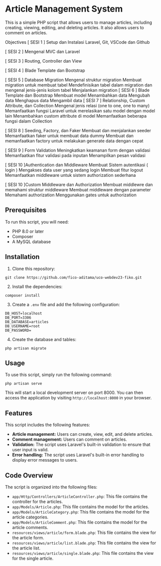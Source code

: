 # Article Management System

This is a simple PHP script that allows users to manage articles, including creating, viewing, editing, and deleting articles. It also allows users to comment on articles.

Objectives
[ SESI 1 ] Setup dan Instalasi Laravel, Git, VSCode dan Github

[ SESI 2 ] Mengenal MVC dan Laravel

[ SESI 3 ] Routing, Controller dan View

[ SESI 4 ] Blade Template dan Bootstrap

[ SESI 5 ] Database Migration
            Mengenal struktur migration
            Membuat migration untuk membuat tabel
            Mendefinisikan tabel dalam migration dan mengenal jenis-jenis kolom tabel
            Menjalankan migration
[ SESI 6 ] Blade Template dan Bootstrap
            Membuat model
            Menambahkan data
            Mengubah data
            Menghapus data
            Mengambil data
[ SESI 7 ] Relationship, Custom Attribute, dan Collection
            Mengenal jenis relasi (one to one, one to many)
            Memanfaatkan fungsi Laravel untuk merelasikan satu model dengan model lain
            Menambahkan custom attribute di model
            Memanfaatkan beberapa fungsi dalam Collection

[ SESI 8 ] Seeding, Factory, dan Faker
            Membuat dan menjalankan seeder
            Memanfaatkan faker untuk membuat data dummy
            Membuat dan memanfaatkan factory untuk melakukan generate data dengan cepat

[ SESI 9 ] Form Validation
            Meningkatkan keamanan form dengan validasi
            Memanfaatkan fitur validasi pada inputan
            Menampilkan pesan validasi

[ SESI 10 ]Authentication dan Middleware
            Membuat Sistem autentikasi ( login )
            Mengakses data user yang sedang login
            Membuat fitur logout
            Memanfaatkan middleware untuk sistem authorization sederhana

[ SESI 10 ]Custom Middleware dan Authorization
            Membuat middlewre dan memahami struktur middleware
            Membuat middleware dengan parameter
            Memahami authorization
            Menggunakan gates untuk authorization


## Prerequisites

To run this script, you will need:

* PHP 8.0 or later
* Composer
* A MySQL database

## Installation

1. Clone this repository:

```
git clone https://github.com/fico-aditama/uco-webdev23-fiko.git
```

2. Install the dependencies:

```
composer install
```

3. Create a `.env` file and add the following configuration:

```
DB_HOST=localhost
DB_PORT=3306
DB_DATABASE=articles
DB_USERNAME=root
DB_PASSWORD=
```

4. Create the database and tables:

```
php artisan migrate
```

## Usage

To use this script, simply run the following command:

```
php artisan serve
```

This will start a local development server on port 8000. You can then access the application by visiting `http://localhost:8000` in your browser.

## Features

This script includes the following features:

* **Article management:** Users can create, view, edit, and delete articles.
* **Comment management:** Users can comment on articles.
* **Validation:** The script uses Laravel's built-in validation to ensure that user input is valid.
* **Error handling:** The script uses Laravel's built-in error handling to display error messages to users.

## Code Overview

The script is organized into the following files:

* `app/Http/Controllers/ArticleController.php`: This file contains the controller for the articles.
* `app/Models/Article.php`: This file contains the model for the articles.
* `app/Models/ArticleCategory.php`: This file contains the model for the article categories.
* `app/Models/ArticleComment.php`: This file contains the model for the article comments.
* `resources/views/article/form.blade.php`: This file contains the view for the article form.
* `resources/views/article/list.blade.php`: This file contains the view for the article list.
* `resources/views/article/single.blade.php`: This file contains the view for the single article.
